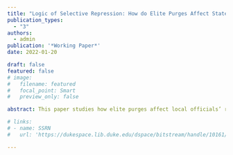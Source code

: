 ```yaml
---
title: "Logic of Selective Repression: How do Elite Purges Affect State Violence in Authoritarian Regimes?"
publication_types:
  - "3"
authors:
  - admin
publication: '*Working Paper*'
date: 2022-01-20

draft: false
featured: false
# image:
#   filename: featured
#   focal_point: Smart
#   preview_only: false

abstract: This paper studies how elite purges affect local officials’ repression of mass protests in authoritarian regimes. I propose a selective repression mechanism: local officials, fearing purge, strengthen repression of more threatening protests while tolerating less threatening ones so as to comply with the autocrat’s preference. Perception of purge threat affects this choice. Using data on Chinese labor protests and two-way fixed effect models that exploit temporal variation in purges across 327 Chinese cities, from 2011 to 2018, I find purges increase the likelihood of local officials’ repression of labor protests with more participants and those demanding social rights. Patronconnected officials exercise intensified selective repression due to stronger perception of purge threat.

# links:
# - name: SSRN
#   url: 'https://dukespace.lib.duke.edu/dspace/bitstream/handle/10161/20790/Zu_duke_0066N_15620.pdf?sequence=1&isAllowed=y'

---
```


